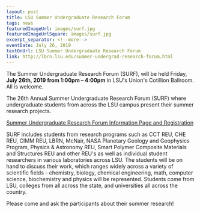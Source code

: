```yaml
--- 
layout: post
title: LSU Summer Undergraduate Research Forum
tags: news
featuredImageUrl: images/surf.jpg
featuredImageUrlSquare: images/surf.jpg
excerpt_separator: <!--more-->
eventDate: July 26, 2019
textOnUrl: LSU Summer Undergraduate Research Forum
link: http://lbrn.lsu.edu/summer-undergrad-research-forum.html
--- 
```


The Summer Undergraduate Research Forum (SURF), will be held Friday, **July 26th, 2019 from 1:00pm – 4:00pm** in LSU's Union's Cotillion Ballroom. All is welcome.

The 26th Annual Summer Undergraduate Research Forum (SURF) where undergraduate students from across the LSU campus present their summer research projects.

<a href="/summer-undergrad-research-forum.html" class="btn btn-info" style="margin-bottom: 30px">Summer Undergraduate Research Forum Information Page and Registration</a>

<!--more-->SURF includes students from research programs such as CCT REU, CHE REU, CIMM REU, LBRN, McNair, NASA Planetary Geology and Geophysics Program, Physics & Astronomy REU, Smart Polymer Composite Materials and Structures REU and other REU's as well as individual student researchers in various laboratories across LSU. The students will be on hand to discuss their work, which ranges widely across a variety of scientific fields - chemistry, biology, chemical engineering, math, computer science, biochemistry and physics will be represented. Students come from LSU, colleges from all across the state, and universities all across the country.

Please come and ask the participants about their summer research!
